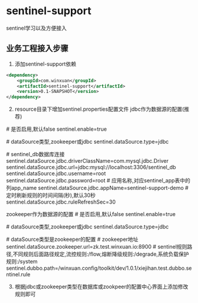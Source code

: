 # sentinel-support
sentinel学习以及方便接入

## 业务工程接入步骤
1. 添加sentinel-support依赖
```xml
<dependency>
    <groupId>com.winxuan</groupId>
    <artifactId>sentinel-support</artifactId>
    <version>0.1-SNAPSHOT</version>
</dependency>
```

2. resource目录下增加sentinel.properties配置文件
jdbc作为数据源的配置(推荐) 

\# 是否启用,默认false
sentinel.enable=true

\# dataSource类型,zookeeper或jdbc
sentinel.dataSource.type=jdbc

\# sentinel_db数据库连接
sentinel.dataSource.jdbc.driverClassName=com.mysql.jdbc.Driver
sentinel.dataSource.jdbc.url=jdbc:mysql://localhost:3306/sentinel_db
sentinel.dataSource.jdbc.username=root
sentinel.dataSource.jdbc.password=root
\# 应用名称,对应sentinel_app表中的列app_name
sentinel.dataSource.jdbc.appName=sentinel-support-demo
\# 定时刷新规则的时间间隔(秒),默认30秒
sentinel.dataSource.jdbc.ruleRefreshSec=30

zookeeper作为数据源的配置
\# 是否启用,默认false
sentinel.enable=true

\# dataSource类型,zookeeper或jdbc
sentinel.dataSource.type=jdbc

\# dataSource类型是zookeeper的配置
\# zookeeper地址
sentinel.dataSource.zookeeper.url=zk.test.winxuan.io:8900
\# sentinel规则路径,不同规则后面路径规定,流控规则:/flow,熔断降级规则:/degrade,系统负载保护规则:/system
sentinel.dubbo.path=/winxuan.config/toolkit/dev/1.0.1/xiejihan.test.dubbo.sentinel.rule

3. 根据jdbc或zookeeper类型在数据库或zookpeer的配置中心界面上添加修改规则即可